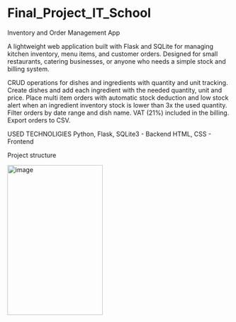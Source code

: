 # Final_Project_IT_School
Inventory and Order Management App

A lightweight web application built with Flask and SQLite for managing kitchen inventory, menu items, and customer orders. 
Designed for small restaurants, catering businesses, or anyone who needs a simple stock and billing system.

CRUD operations for dishes and ingredients with quantity and unit tracking.
Create dishes and add each ingredient with the needed quantity, unit and price.
Place multi item orders with automatic stock deduction and low stock alert when an ingredient inventory stock is lower than 3x the used quantity.
Filter orders by date range and dish name.
VAT (21%) included in the billing.
Export orders to CSV.

USED TECHNOLIGIES
Python, Flask, SQLite3 - Backend
HTML, CSS - Frontend

Project structure

<img width="215" height="339" alt="image" src="https://github.com/user-attachments/assets/e6a9a9e4-a366-410e-9844-7562e9056984" />

